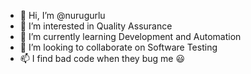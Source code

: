 - 👋 Hi, I’m @nurugurlu
- 👀 I’m interested in Quality Assurance
- 🌱 I’m currently learning Development and Automation
- 💞️ I’m looking to collaborate on Software Testing
- 📫 I find bad code when they bug me 😃

<!---
nurugurlu/nurugurlu is a ✨ special ✨ repository because its `README.md` (this file) appears on your GitHub profile.
You can click the Preview link to take a look at your changes.
--->
